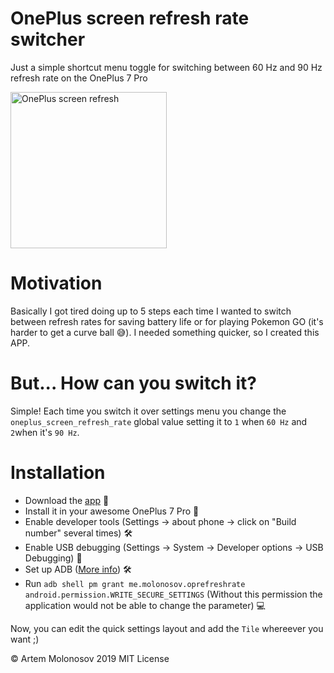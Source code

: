 # OnePlus screen refresh rate switcher

Just a simple shortcut menu toggle for switching between 60 Hz and 90 Hz refresh rate on the OnePlus 7 Pro

<img src="https://github.com/ti0ma/oneplus-screen-shortcut/raw/master/capture.jpg" width="250" alt="OnePlus screen refresh" />

# Motivation

Basically I got tired doing up to 5 steps each time I wanted to switch between refresh rates for saving battery life or for playing Pokemon GO (it's harder to get a curve ball 😅). I needed something quicker, so I created this APP.

# But... How can you switch it?

Simple! Each time you switch it over settings menu you change the `oneplus_screen_refresh_rate` global value setting it to `1` when `60 Hz` and `2`when it's `90 Hz`.

# Installation

- Download the [app](https://github.com/ti0ma/oneplus-screen-shortcut/releases/download/v1.0/OnePlusRefreshRateSwitch.apk) 🚀
- Install it in your awesome OnePlus 7 Pro 🤩
- Enable developer tools (Settings -> about phone -> click on "Build number" several times) 🛠
- Enable USB debugging (Settings -> System -> Developer options -> USB Debugging) 🔬
- Set up ADB ([More info](https://www.xda-developers.com/quickly-install-adb/)) 🛠
- Run `adb shell pm grant me.molonosov.oprefreshrate android.permission.WRITE_SECURE_SETTINGS` (Without this permission the application would not be able to change the parameter) 💻

Now, you can edit the quick settings layout and add the `Tile` whereever you want ;)

© Artem Molonosov 2019
MIT License
